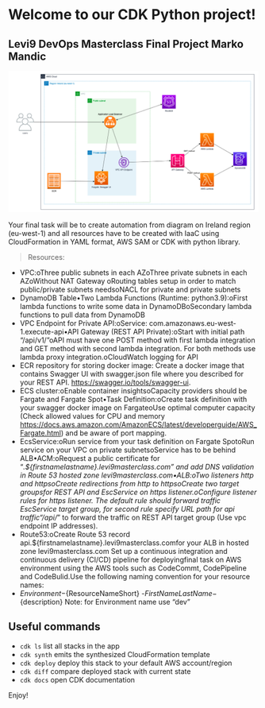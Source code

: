 
# Welcome to our CDK Python project!

## Levi9 DevOps Masterclass Final Project Marko Mandic

![This is an image](https://raw.githubusercontent.com/mandicm223/devops-mc-project/main/Screenshot%20from%202022-08-11%2010-04-59.png)

Your final task will be to create automation from diagram on Ireland region (eu-west-1) and all resources have to be created with IaaC using CloudFormation in YAML format, AWS SAM or CDK with python library.
>Resources:
* VPC:oThree public subnets in each AZoThree private subnets in each AZoWithout NAT Gateway oRouting tables setup in order to match public/private subnets needsoNACL for private and private subnets
* DynamoDB Table•Two Lambda Functions (Runtime: python3.9):oFirst lambda functions to write some data in DynamoDBoSecondary lambda functions to pull data from DynamoDB
* VPC Endpoint for Private API:oService: com.amazonaws.eu-west-1.execute-api•API Gateway (REST API Private):oStart with initial path “/api/v1/”oAPI must have one POST method with first lambda integration and GET method with second lambda integration. For both methods use lambda proxy integration.oCloudWatch logging for API  
* ECR repository for storing docker image:
Create a docker image that contains Swagger UI with swagger.json file where you described for your REST API. https://swagger.io/tools/swagger-ui.
* ECS cluster:oEnable container insightsoCapacity providers should be Fargate and Fargate Spot•Task Definition:oCreate task definition with your swagger docker image on FargateoUse optimal computer capacity (Check allowed values for CPU and memory https://docs.aws.amazon.com/AmazonECS/latest/developerguide/AWS_Fargate.html) and be aware of port mapping.
* EcsService:oRun service from your task definition on Fargate SpotoRun service on your VPC on private subnetsoService has to be behind ALB•ACM:oRequest a public certificate for “*.${firstnamelastname}.levi9masterclass.com” and add DNS validation in Route 53 hosted zone levi9masterclass.com•ALB:oTwo listeners http and httpsoCreate redirections from http to httpsoCreate two target groupsfor REST API and EscService on https listener.oConfigure listener rules for https listener. The default rule should forward traffic EscService target group, for second rule specify URL path for api traffic“/api/*” to forward the traffic on REST API target group (Use vpc endpoint IP addresses).
* Route53:oCreate Route 53 record api.${firstnamelastname}.levi9masterclass.comfor your ALB in hosted zone levi9masterclass.com
Set up a continuous integration and continuous delivery (CI/CD) pipeline for deployingfinal task on AWS environment using the AWS tools such as CodeCommt, CodePipeline and CodeBulid.Use the following naming convention for your resource names: 
* ${Environment}-${ResourceNameShort} -${FirstNameLastName}-${description} Note: for Environment name use “dev”

## Useful commands

 * `cdk ls`          list all stacks in the app
 * `cdk synth`       emits the synthesized CloudFormation template
 * `cdk deploy`      deploy this stack to your default AWS account/region
 * `cdk diff`        compare deployed stack with current state
 * `cdk docs`        open CDK documentation

Enjoy!
